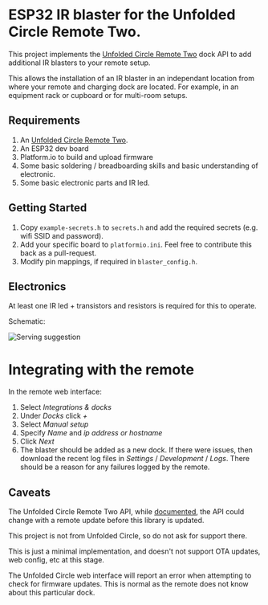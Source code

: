 # ESP32 IR blaster for the Unfolded Circle Remote Two.

This project implements the [Unfolded Circle Remote Two](https://www.unfoldedcircle.com/) dock API to add additional IR blasters
to your remote setup.

This allows the installation of an IR blaster in an independant location from where your
remote and charging dock are located. For example, in an equipment rack or cupboard or for
multi-room setups.

## Requirements

1. An [Unfolded Circle Remote Two](https://www.unfoldedcircle.com/).
1. An ESP32 dev board
1. Platform.io to build and upload firmware
1. Some basic soldering / breadboarding skills and basic understanding of electronic.
1. Some basic electronic parts and IR led.

## Getting Started

1. Copy ``example-secrets.h`` to ``secrets.h`` and add the required secrets (e.g. wifi SSID and password).
1. Add your specific board to ``platformio.ini``. Feel free to contribute this back as a pull-request. 
1. Modify pin mappings, if required in ``blaster_config.h``.

## Electronics

At least one IR led + transistors and resistors is required for this to operate.

Schematic:

![Serving suggestion](https://github.com/petchmakes/ESP32-IRBlaster-UCR2/blob/main/kicad/schematic.png?raw=true)

# Integrating with the remote

In the remote web interface:

1. Select *Integrations & docks*
1. Under *Docks* click *+*
1. Select *Manual setup*
1. Specify *Name* and *ip address or hostname*
1. Click *Next*
1. The blaster should be added as a new dock. If there were issues, then download the recent log files in
*Settings* / *Development* / *Logs*. There should be a reason for any failures logged by the remote.

## Caveats

The Unfolded Circle Remote Two API, while [documented](https://github.com/unfoldedcircle/core-api/blob/main/dock-api/README.md),
the API could change with a remote update before this library is updated. 

This project is not from Unfolded Circle, so do not ask for support there.

This is just a minimal implementation, and doesn't not support OTA updates, web config, etc at this stage.

The Unfolded Circle web interface will report an error when attempting to check for firmware updates. This is normal as
the remote does not know about this particular dock.
